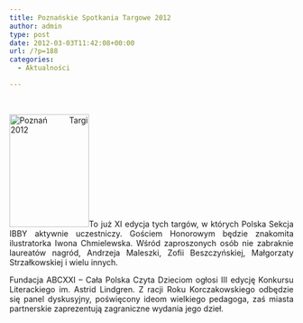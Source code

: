 ```yaml
---
title: Poznańskie Spotkania Targowe 2012
author: admin
type: post
date: 2012-03-03T11:42:08+00:00
url: /?p=188
categories:
  - Aktualności

---
```

&nbsp;

<p style="text-align: justify;">
  <a href="http://www.ibby.pl/wp-content/uploads/2013/02/poznan_targi_2012.jpg" rel="lightbox[188]"><img class="alignleft size-medium wp-image-189" alt="Poznań Targi 2012" src="http://www.ibby.pl/wp-content/uploads/2013/02/poznan_targi_2012-141x200.jpg" width="141" height="200" srcset="http://www.ibby.pl/wp-content/uploads/2013/02/poznan_targi_2012-141x200.jpg 141w, http://www.ibby.pl/wp-content/uploads/2013/02/poznan_targi_2012-70x100.jpg 70w, http://www.ibby.pl/wp-content/uploads/2013/02/poznan_targi_2012.jpg 350w" sizes="(max-width: 141px) 100vw, 141px" /></a>To już XI edycja tych targów, w których Polska Sekcja IBBY aktywnie uczestniczy. Gościem Honorowym będzie znakomita ilustratorka Iwona Chmielewska. Wśród zaproszonych osób nie zabraknie laureatów nagród, Andrzeja Maleszki, Zofii Beszczyńskiej, Małgorzaty Strzałkowskiej i wielu innych.
</p>

<p style="text-align: justify;">
  <!--more-->
</p>

<p style="text-align: justify;">
  Fundacja ABCXXI &#8211; Cała Polska Czyta Dzieciom ogłosi III edycję Konkursu Literackiego im. Astrid Lindgren. Z racji Roku Korczakowskiego odbędzie się panel dyskusyjny, poświęcony ideom wielkiego pedagoga, zaś miasta partnerskie zaprezentują zagraniczne wydania jego dzieł.
</p>